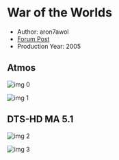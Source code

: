 # War of the Worlds

* Author: aron7awol
* [Forum Post](https://www.avsforum.com/threads/bass-eq-for-filtered-movies.2995212/post-57481994)
* Production Year: 2005

## Atmos

![img 0](https://i.imgur.com/cQ6M6Wa.jpg)

![img 1](https://i.imgur.com/hn1CMpL.png)

## DTS-HD MA 5.1

![img 2](https://i.imgur.com/i7lIC1B.jpg)

![img 3](https://i.imgur.com/wfdaC7Z.jpg)

